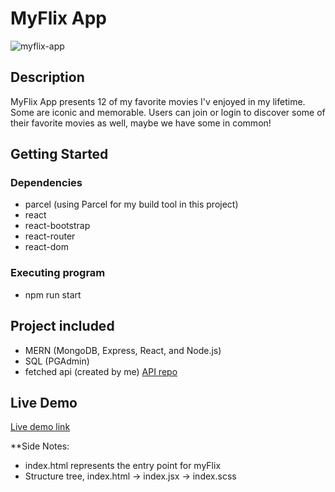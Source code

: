 # MyFlix App


![myflix-app](https://github.com/kayashley/myFlix-client/assets/87038951/22c2daf7-af13-4c75-adb1-e010ff9e57eb)


## Description

MyFlix App presents 12 of my favorite movies I'v enjoyed in my lifetime. Some are iconic and memorable. Users can join or login to discover some of their favorite movies as well, maybe we have some in common!

## Getting Started

### Dependencies

- parcel (using Parcel for my build tool in this project)
- react
- react-bootstrap
- react-router
- react-dom

### Executing program

- npm run start

## Project included

- MERN (MongoDB, Express, React, and Node.js)
- SQL (PGAdmin)
- fetched api (created by me) [API repo](https://github.com/kayashley/myFlix3.0.git)

## Live Demo

[Live demo link](https://myflix-app-kc.netlify.app/login)

\*\*Side Notes:

- index.html represents the entry point for myFlix
- Structure tree, index.html -> index.jsx -> index.scss
